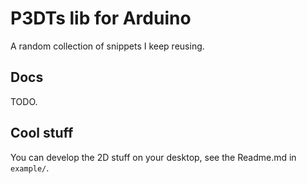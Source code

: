 # P3DTs lib for Arduino

A random collection of snippets I keep reusing.

## Docs

TODO.

## Cool stuff

You can develop the 2D stuff on your desktop, see the Readme.md in `example/`.